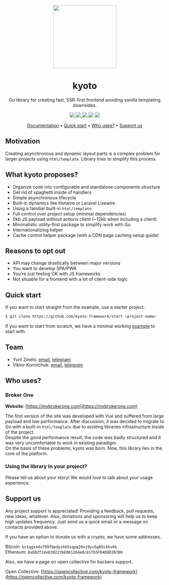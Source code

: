 <p align="center">
    <img width="200" src="https://kyoto.codes/images/logo.svg" />
</p>

<h1 align="center">kyoto</h1>

<p align="center">
    Go library for creating fast, SSR-first frontend avoiding vanilla templating downsides.
</p>

<p align="center">
    <a href="https://goreportcard.com/report/github.com/kyoto-framework/kyoto">
        <img src="https://goreportcard.com/badge/github.com/kyoto-framework/kyoto">
    </a>
    <a href="https://pkg.go.dev/github.com/kyoto-framework/kyoto">
        <img src="https://pkg.go.dev/badge/github.com/kyoto-framework/kyoto.svg">
    </a>
    <a href="https://opencollective.com/kyoto-framework">
        <img src="https://img.shields.io/opencollective/all/kyoto-framework?label=backers%20%26%20sponsors">
    </a>
    <img src="https://img.shields.io/github/license/kyoto-framework/kyoto">
    <img src="https://visitor-badge.glitch.me/badge?page_id=kyoto-framework&left_color=grey&right_color=green">
</p>

<p align="center">
    <a href="https://pkg.go.dev/github.com/kyoto-framework/kyoto">Documentation</a>&nbsp;&bull;
    <a href="#quick-start">Quick start</a>&nbsp;&bull;
    <a href="#who-uses">Who uses?</a>&nbsp;&bull;
    <a href="#support-us">Support us</a>
</p>

## Motivation

Creating asynchronous and dynamic layout parts is a complex problem for larger projects using `html/template`.
Library tries to simplify this process.

## What kyoto proposes?

- Organize code into configurable and standalone components structure
- Get rid of spaghetti inside of handlers
- Simple asynchronous lifecycle
- Built-in dynamics like Hotwire or Laravel Livewire
- Using a familiar built-in `html/template`
- Full control over project setup (minimal dependencies)
- 0kb JS payload without actions client (~12kb when including a client)
- Minimalistic utility-first package to simplify work with Go
- Internationalizing helper
- Cache control helper package (with a CDN page caching setup guide)

## Reasons to opt out

- API may change drastically between major versions
- You want to develop SPA/PWA
- You're just feeling OK with JS frameworks
- Not situable for a frontend with a lot of client-side logic

## Quick start

If you want to start straight from the example, use a starter project.  

```bash
$ git clone https://github.com/kyoto-framework/start <project-name>
```

If you want to start from scratch, we have a minimal working [example](https://pkg.go.dev/github.com/kyoto-framework/kyoto/v2#hdr-Quick_start) to start with.


## Team

- Yurii Zinets: [email](mailto:yurii.zinets@icloud.com), [telegram](https://t.me/yuriizinets)
- Viktor Korniichuk: [email](mailto:rowdyhcs@gmail.com), [telegram](https://t.me/dinoarmless)

## Who uses?

### Broker One

**Website**: [https://mybrokerone.com](https://mybrokerone.com)

The first version of the site was developed with Vue and suffered from large payload and low performance.
After discussion, it was decided to migrate to Go with a built-in `html/template` due to existing libraries infrastructure inside of the project.  
Despite the good performance result, the code was badly structured and it was very uncomfortable to work in existing paradigm.  
On the basis of these problems, kyoto was born. Now, this library lies in the core of the platform.

### Using the library in your project?

Please tell us about your story! We would love to talk about your usage experience.

## Support us

Any project support is appreciated! Providing a feedback, pull requests, new ideas, whatever. Also, donations and sponsoring will help us to keep high updates frequency. Just send us a quick email or a message on contacts provided above.

If you have an option to donate us with a crypto, we have some addresses.

Bitcoin: `bc1qgxe4u799f8pdyzk65sqpq28xj0yc6g05ckhvkk`  
Ethereum: `0xEB2f24e830223bE081264e0c81fb5FD4DDD2B7B0`

Also, we have a page on open collective for backers support.

Open Collective: [https://opencollective.com/kyoto-framework](https://opencollective.com/kyoto-framework)